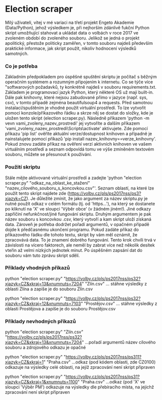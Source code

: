 <h1> Election scraper </h1>

Milý uživateli,
vítej v mé variaci na třetí projekt Engeto Akademie (Data/Python), jehož výsledkem je, při nejhorším zdánlivě fukční Python skript umožňující stahovat a ukládat data o volbách v roce 2017 ve zvoleném období do zvoleného souboru. Jelikož se jedná o projekt apolitický, přestože politicky zaměřen, v tomto souboru najdeš především praktické informace, jak skript použít, nikoliv hodnocení výsledků samotných.

<h3> Co je potřeba </h3>

Základním předpokladem pro úspěšné spuštění skriptu je počítač s běžným operačním systémem a rozumným připojením k internetu. Co se týče více "softwarových požadavků, ty konkrétně najdeš v souboru requirements.txt. Základem je programovací jazyk Python, který některé OS už mají built-in. Dále pak knihovny, které nejsou zabudované přímo v jazyce (např. sys, csv), v tomto případě zejména beautifulsoup4 a requests. Před samotnou instalací/spuštěním je vhodné použít virtuální prostředí. To lze vytvořit pomocí konzole/příkazového řádku a skrze něj se dostat do složky, kde je uložen tento skript (election scraper.py). Následně příkazem 'python -m vevn vami_zvoleny_nazev_prostredi' jej vytvoříte a dalším příkazem 'vami_zvoleny_nazev_prostredi\Scripts\activate' aktivujete. Zde pomocí přikazu 'pip list' ověříte aktuální verze/dostupnost knihoven a případně je nainstalujete pomocí příkazů 'pip install nazev_knihovny==verze_knihovny'. Pokud znovu zadáte příkaz na ověření verzí aktivních knihoven ve vašem virtuálním prostředí a seznam odpovídá tomu ve výše zmíněném textovém souboru, můžete se přesunout k používání.

<h3> Použití skriptu </h3>

Stále mějte aktivované virtuální prostředí a zadejte 'python "election scraper.py" "odkaz_na_oblast_ke_stažení" "nazev_cilového_souboru_s_koncovkou.csv"'. Seznam oblastí, na které lze použít tento skript najdete zde (https://volby.cz/pls/ps2017nss/ps3?xjazyk=CZ). Je důležité zmínit, že jako argument za název skriptu.py je nutné použít odkaz v celém formátu (tj. od 'https...'), na který se dostanete po kliknutí na 'X' ve sloupci 'Výběr obce' (v žádném jiném!). Jiné odkazy zapříčiní nefunkčnost/jiné fungování skriptu. Druhým argumentem je pak název souboru s koncovkou .csv, který vytvoří a kam skript uloží získaná data. Zároveň je potřeba dodržet pořadí argumentů, v opačném případě dojde k předčasnému ukončení programu. Pokud zadáte příkaz do přikazového řádku dle tohoto textu, skript by vám měl oznámit, že zpracovává data. To je znamení dobrého fungování. Tento krok chvíli trvá v závislosti na vícero faktorech, ale neměl by zabrat více než několik desítek vteřin až velmi nízkých jednotek minut. Po úspěšném zapsání dat do souboru vám tuto zprávu skript sdělí.

<h3> Příklady vhodných příkazů </h3>

python "election scraper.py" "https://volby.cz/pls/ps2017nss/ps32?xjazyk=CZ&xkraj=13&xnumnuts=7204" "Zlín.csv"
... stáhne výsledky z oblasti Zlína a zapíše je do souboru Zlín.csv

python "election scraper.py" "https://volby.cz/pls/ps2017nss/ps32?xjazyk=CZ&xkraj=12&xnumnuts=7103" "Prostějov.csv"
... stáhne výsledky z oblasti Prostějova a zapíše je do souboru Prostějov.csv

<h3> Příklady nevhodných příkazů </h3>

python "election scraper.py" "Zlín.csv" "https://volby.cz/pls/ps2017nss/ps32?xjazyk=CZ&xkraj=13&xnumnuts=7204"
...pořadí argumentů název cílového souboru a zdrojového odkazu je opačné

python "election scraper.py" "https://volby.cz/pls/ps2017nss/ps311?xjazyk=CZ&xkraj=1" "Praha.csv"
...odkaz (pod kódem oblasti, zde CZ0100) odkazuje na výsledky celé oblasti, na jejíž zpracování není skript připraven

python "election scraper.py" "https://volby.cz/pls/ps2017nss/ps31?xjazyk=CZ&xkraj=1&xnumnuts=1100" "Praha.csv"
...odkaz (pod 'X' ve sloupci 'Výběr PM') odkazuje na výsledky dle přebíracího místa, na jejichž zpracování není skript připraven